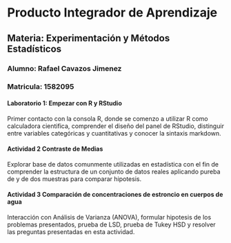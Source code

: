 # Producto Integrador de Aprendizaje

## Materia: Experimentación y Métodos Estadísticos

### Alumno: Rafael Cavazos Jimenez
### Matricula: 1582095

#### Laboratorio 1: Empezar con R y RStudio

Primer contacto con la consola R, donde se comenzo a utilizar R como calculadora cientifica, comprender el diseño del panel de RStudio, distinguir entre variables categóricas y cuantitativas y conocer la sintaxis markdown.

#### Actividad 2 Contraste de Medias

Explorar base de datos comunmente utilizadas en estadística con el fin de comprender la estructura de un conjunto de datos reales aplicando pureba de y de dos muestras para comparar hipotesis.

#### Actividad 3 Comparación de concentraciones de estroncio en cuerpos de agua

Interacción con Análisis de Varianza (ANOVA), formular hipotesis de los problemas presentados, prueba de LSD, prueba de Tukey HSD y resolver las preguntas presentadas en esta actividad.
